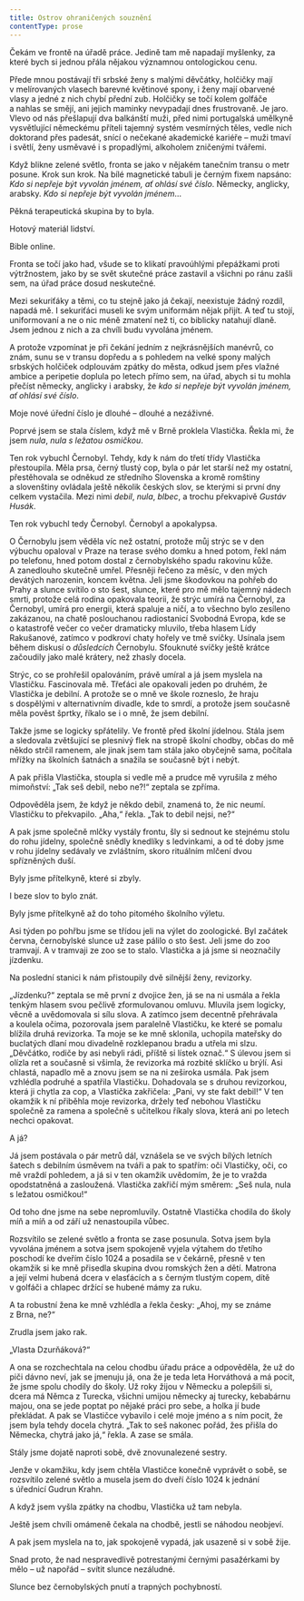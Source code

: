 ```yaml
---
title: Ostrov ohraničených souznění
contentType: prose
---
```


  

Čekám ve frontě na úřadě práce. Jedině tam mě napadají myšlenky, za které bych si jednou přála nějakou významnou ontologickou cenu.

Přede mnou postávají tři srbské ženy s malými děvčátky, holčičky mají v melírovaných vlasech barevné květinové spony, i ženy mají obarvené vlasy a jedné z nich chybí přední zub. Holčičky se točí kolem golfáče a nahlas se smějí, ani jejich maminky nevypadají dnes frustrovaně. Je jaro. Vlevo od nás přešlapují dva balkánští muži, před nimi portugalská umělkyně vysvětlující německému příteli tajemný systém vesmírných těles, vedle nich doktorand přes padesát, snící o nečekané akademické kariéře – muži tmaví i světlí, ženy usměvavé i s propadlými, alkoholem zničenými tvářemi.

Když blikne zelené světlo, fronta se jako v nějakém tanečním transu o metr posune. Krok sun krok. Na bílé magnetické tabuli je černým fixem napsáno: _Kdo si nepřeje být vyvolán jménem, ať ohlásí své číslo_. Německy, anglicky, arabsky. _Kdo si nepřeje být vyvolán jménem_…

Pěkná terapeutická skupina by to byla.

Hotový materiál lidství.

Bible online.

Fronta se točí jako had, všude se to klikatí pravoúhlými přepážkami proti výtržnostem, jako by se svět skutečné práce zastavil a všichni po ránu zašli sem, na úřad práce dosud neskutečné.

Mezi sekuriťáky a těmi, co tu stejně jako já čekají, neexistuje žádný rozdíl, napadá mě. I sekuriťáci museli ke svým uniformám nějak přijít. A teď tu stojí, uniformovaní a ne o nic méně zmatení než ti, co biblicky natahují dlaně. Jsem jednou z nich a za chvíli budu vyvolána jménem.

A protože vzpomínat je při čekání jedním z nejkrásnějších manévrů, co znám, sunu se v transu dopředu a s pohledem na velké spony malých srbských holčiček odplouvám zpátky do města, odkud jsem přes vlažné ambice a peripetie doplula po letech přímo sem, na úřad, abych si tu mohla přečíst německy, anglicky i arabsky, že _kdo si nepřeje být vyvolán jménem, ať ohlásí své číslo_.

Moje nové úřední číslo je dlouhé – dlouhé a nezáživné.

Poprvé jsem se stala číslem, když mě v Brně proklela Vlastička. Řekla mi, že jsem _nula_, _nula s ležatou osmičkou_.

Ten rok vybuchl Černobyl. Tehdy, kdy k nám do třetí třídy Vlastička přestoupila. Měla prsa, černý tlustý cop, byla o pár let starší než my ostatní, přestěhovala se odněkud ze středního Slovenska a kromě romštiny a slovenštiny ovládala ještě několik českých slov, se kterými si první dny celkem vystačila. Mezi nimi _debil_, _nula_, _blbec_, a trochu překvapivě _Gustáv Husák_.

Ten rok vybuchl tedy Černobyl. Černobyl a apokalypsa.

O Černobylu jsem věděla víc než ostatní, protože můj strýc se v den výbuchu opaloval v Praze na terase svého domku a hned potom, řekl nám po telefonu, hned potom dostal z černobylského spadu rakovinu kůže. A zanedlouho skutečně umřel. Přesněji řečeno za měsíc, v den mých devátých narozenin, koncem května. Jeli jsme škodovkou na pohřeb do Prahy a slunce svítilo o sto šest, slunce, které pro mě mělo tajemný nádech smrti, protože celá rodina opakovala teorii, že strýc umírá na Černobyl, za Černobyl, umírá pro energii, která spaluje a ničí, a to všechno bylo zesíleno zakázanou, na chatě poslouchanou radiostanicí Svobodná Evropa, kde se o katastrofě večer co večer dramaticky mluvilo, třeba hlasem Lídy Rakušanové, zatímco v podkroví chaty hořely ve tmě svíčky. Usínala jsem během diskusí o _důsledcích_ Černobylu. Sfouknuté svíčky ještě krátce začoudily jako malé krátery, než zhasly docela.

Strýc, co se prohřešil opalováním, právě umíral a já jsem myslela na Vlastičku. Fascinovala mě. Třeťáci ale opakovali jeden po druhém, že Vlastička je debilní. A protože se o mně ve škole rozneslo, že hraju s dospělými v alternativním divadle, kde to smrdí, a protože jsem současně měla pověst šprtky, říkalo se i o mně, že jsem debilní.

Takže jsme se logicky spřátelily. Ve frontě před školní jídelnou. Stála jsem a sledovala zvětšující se plesnivý flek na stropě školní chodby, občas do mě někdo strčil ramenem, ale jinak jsem tam stála jako obyčejně sama, počítala mřížky na školních šatnách a snažila se současně být i nebýt.

A pak přišla Vlastička, stoupla si vedle mě a prudce mě vyrušila z mého mimoňství: „Tak seš debil, nebo ne?!“ zeptala se zpříma.

Odpověděla jsem, že když je někdo debil, znamená to, že nic neumí. Vlastičku to překvapilo. „Aha,“ řekla. „Tak to debil nejsi, ne?“

A pak jsme společně mlčky vystály frontu, šly si sednout ke stejnému stolu do rohu jídelny, společně snědly knedlíky s ledvinkami, a od té doby jsme v rohu jídelny sedávaly ve zvláštním, skoro rituálním mlčení dvou spřízněných duší.

Byly jsme přítelkyně, které si zbyly.

I beze slov to bylo znát.

Byly jsme přítelkyně až do toho pitomého školního výletu.

Asi týden po pohřbu jsme se třídou jeli na výlet do zoologické. Byl začátek června, černobylské slunce už zase pálilo o sto šest. Jeli jsme do zoo tramvají. A v tramvaji ze zoo se to stalo. Vlastička a já jsme si neoznačily jízdenku.

Na poslední stanici k nám přistoupily dvě silnější ženy, revizorky.

„Jízdenku?“ zeptala se mě první z dvojice žen, já se na ni usmála a řekla tenkým hlasem svou pečlivě zformulovanou omluvu. Mluvila jsem logicky, věcně a uvědomovala si sílu slova. A zatímco jsem decentně přehrávala a koulela očima, pozorovala jsem paralelně Vlastičku, ke které se pomalu blížila druhá revizorka. Ta moje se ke mně sklonila, uchopila mateřsky do buclatých dlaní mou divadelně rozklepanou bradu a utřela mi slzu. „Děvčátko, rodiče by asi nebyli rádi, příště si lístek označ.“ S úlevou jsem si olízla ret a současně si všimla, že revizorka má rozbité sklíčko u brýlí. Asi chlastá, napadlo mě a znovu jsem se na ni zeširoka usmála. Pak jsem vzhlédla podruhé a spatřila Vlastičku. Dohadovala se s druhou revizorkou, která ji chytla za cop, a Vlastička zakřičela: „Pani, vy ste fakt debil!“ V ten okamžik k ní přiběhla moje revizorka, držely teď nebohou Vlastičku společně za ramena a společně s učitelkou říkaly slova, která ani po letech nechci opakovat.

A já?

Já jsem postávala o pár metrů dál, vznášela se ve svých bílých letních šatech s debilním úsměvem na tváři a pak to spatřím: oči Vlastičky, oči, co mě vraždí pohledem, a já si v ten okamžik uvědomím, že je to vražda opodstatněná a zasloužená. Vlastička zakřičí mým směrem: „Seš nula, nula s ležatou osmičkou!“

Od toho dne jsme na sebe nepromluvily. Ostatně Vlastička chodila do školy míň a míň a od září už nenastoupila vůbec.

Rozsvítilo se zelené světlo a fronta se zase posunula. Sotva jsem byla vyvolána jménem a sotva jsem spokojeně vyjela výtahem do třetího poschodí ke dveřím číslo 1024 a posadila se v čekárně, přesně v ten okamžik si ke mně přisedla skupina dvou romských žen a dětí. Matrona a její velmi hubená dcera v elasťácích a s černým tlustým copem, dítě v golfáči a chlapec držící se hubené mámy za ruku.

A ta robustní žena ke mně vzhlédla a řekla česky: „Ahoj, my se známe z Brna, ne?“

Zrudla jsem jako rak.

„Vlasta Dzurňáková?“

A ona se rozchechtala na celou chodbu úřadu práce a odpověděla, že už do piči dávno neví, jak se jmenuju já, ona že je teda leta Horváthová a má pocit, že jsme spolu chodily do školy. Už roky žijou v Německu a polepšili si, dcera má Němca z Turecka, všichni umijou německy aj turecky, kebabárnu majou, ona se jede poptat po nějaké práci pro sebe, a holka jí bude překládat. A pak se Vlastičce vybavilo i celé moje jméno a s ním pocit, že jsem byla tehdy docela chytrá. „Tak to seš nakonec pořád, žes přišla do Německa, chytrá jako já,“ řekla. A zase se smála.

Stály jsme dojatě naproti sobě, dvě znovunalezené sestry.

Jenže v okamžiku, kdy jsem chtěla Vlastičce konečně vyprávět o sobě, se rozsvítilo zelené světlo a musela jsem do dveří číslo 1024 k jednání s úřednicí Gudrun Krahn.

A když jsem vyšla zpátky na chodbu, Vlastička už tam nebyla.

Ještě jsem chvíli omámeně čekala na chodbě, jestli se náhodou neobjeví.

A pak jsem myslela na to, jak spokojeně vypadá, jak usazeně si v sobě žije.

Snad proto, že nad nespravedlivě potrestanými černými pasažérkami by mělo – už napořád – svítit slunce nezáludné.

Slunce bez černobylských pnutí a trapných pochybností.
